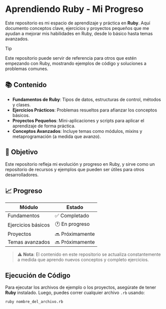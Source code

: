 # Aprendiendo Ruby - Mi Progreso

Este repositorio es mi espacio de aprendizaje y práctica en **Ruby**. Aquí documento conceptos clave, ejercicios y proyectos pequeños que me ayudan a mejorar mis habilidades en Ruby, desde lo básico hasta temas avanzados.

> [!TIP]
>  Este repositorio puede servir de referencia para otros que estén empezando con Ruby, mostrando ejemplos de código y soluciones a problemas comunes.

## 📚 Contenido

- **Fundamentos de Ruby**: Tipos de datos, estructuras de control, métodos y clases.
- **Ejercicios Prácticos**: Problemas resueltos para afianzar los conceptos básicos.
- **Proyectos Pequeños**: Mini-aplicaciones y scripts para aplicar el aprendizaje de forma práctica.
- **Conceptos Avanzados**: Incluye temas como módulos, mixins y metaprogramación (a medida que avanzo).

## 🚀 Objetivo

Este repositorio refleja mi evolución y progreso en Ruby, y sirve como un repositorio de recursos y ejemplos que pueden ser útiles para otros desarrolladores.

## 📈 Progreso

| Módulo             | Estado       |
|--------------------|--------------|
| Fundamentos        | ✅ Completado |
| Ejercicios básicos | 🕐 En progreso |
| Proyectos          | 🔜 Próximamente |
| Temas avanzados    | 🔜 Próximamente |

> ⚠️ **Nota**: El contenido en este repositorio se actualiza constantemente a medida que aprendo nuevos conceptos y completo ejercicios.

## Ejecución de Código
Para ejecutar los archivos de ejemplo o los proyectos, asegúrate de tener **Ruby** instalado. Luego, puedes correr cualquier archivo `.rb` usando:

```bash
ruby nombre_del_archivo.rb

